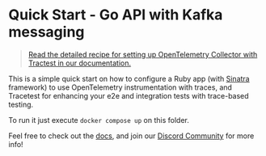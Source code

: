 # Quick Start - Go API with Kafka messaging

> [Read the detailed recipe for setting up OpenTelemetry Collector with Tractest in our documentation.](https://docs.tracetest.io/examples-tutorials/recipes/running-tracetest-without-a-trace-data-store)

This is a simple quick start on how to configure a Ruby app (with [Sinatra](https://sinatrarb.com/) framework) to use OpenTelemetry instrumentation with traces, and Tracetest for enhancing your e2e and integration tests with trace-based testing.

To run it just execute `docker compose up` on this folder.

Feel free to check out the [docs](https://docs.tracetest.io/), and join our [Discord Community](https://discord.gg/8MtcMrQNbX) for more info!
